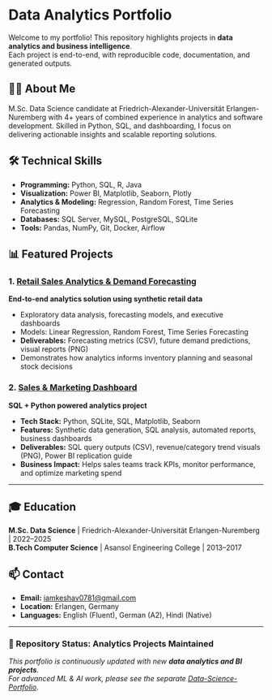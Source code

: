 # Data Analytics Portfolio

Welcome to my portfolio! This repository highlights projects in **data analytics and business intelligence**.  
Each project is end-to-end, with reproducible code, documentation, and generated outputs.

## 👨‍💻 About Me
M.Sc. Data Science candidate at Friedrich-Alexander-Universität Erlangen-Nuremberg with 4+ years of combined experience in analytics and software development. Skilled in Python, SQL, and dashboarding, I focus on delivering actionable insights and scalable reporting solutions.

## 🛠️ Technical Skills
- **Programming:** Python, SQL, R, Java  
- **Visualization:** Power BI, Matplotlib, Seaborn, Plotly  
- **Analytics & Modeling:** Regression, Random Forest, Time Series Forecasting  
- **Databases:** SQL Server, MySQL, PostgreSQL, SQLite  
- **Tools:** Pandas, NumPy, Git, Docker, Airflow  

## 📊 Featured Projects

### 1. [Retail Sales Analytics & Demand Forecasting](01-retail-sales-analytics/)
**End-to-end analytics solution using synthetic retail data**
- Exploratory data analysis, forecasting models, and executive dashboards  
- Models: Linear Regression, Random Forest, Time Series Forecasting  
- **Deliverables:** Forecasting metrics (CSV), future demand predictions, visual reports (PNG)  
- Demonstrates how analytics informs inventory planning and seasonal stock decisions  

### 2. [Sales & Marketing Dashboard](02-sales-marketing-dashboard/)
**SQL + Python powered analytics project**
- **Tech Stack:** Python, SQLite, SQL, Matplotlib, Seaborn  
- **Features:** Synthetic data generation, SQL analysis, automated reports, business dashboards  
- **Deliverables:** SQL query outputs (CSV), revenue/category trend visuals (PNG), Power BI replication guide  
- **Business Impact:** Helps sales teams track KPIs, monitor performance, and optimize marketing spend   

---

## 🎓 Education
**M.Sc. Data Science** | Friedrich-Alexander-Universität Erlangen-Nuremberg | 2022–2025  
**B.Tech Computer Science** | Asansol Engineering College | 2013–2017  

## 📫 Contact
- **Email:** iamkeshav0781@gmail.com  
- **Location:** Erlangen, Germany  
- **Languages:** English (Fluent), German (A2), Hindi (Native)  

---

### 🚀 Repository Status: **Analytics Projects Maintained**
*This portfolio is continuously updated with new **data analytics and BI projects**.  
For advanced ML & AI work, please see the separate [Data-Science-Portfolio](https://github.com/Keshav0781/Data-Science-Portfolio).*
